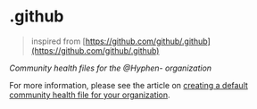 # .github

> inspired from [https://github.com/github/.github](https://github.com/github/.github)

*Community health files for the @Hyphen- organization*

For more information, please see the article on [creating a default community health file for your organization](https://help.github.com/en/articles/creating-a-default-community-health-file-for-your-organization).
  
